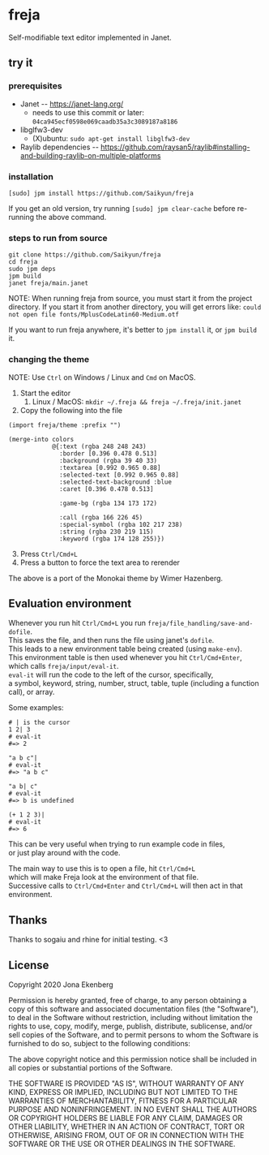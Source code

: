 # freja

Self-modifiable text editor implemented in Janet.

## try it

### prerequisites

* Janet -- https://janet-lang.org/
  * needs to use this commit or later: `04ca945ecf0598e069caadb35a3c3089187a8186`
* libglfw3-dev
  * (X)ubuntu: `sudo apt-get install libglfw3-dev`
* Raylib dependencies -- https://github.com/raysan5/raylib#installing-and-building-raylib-on-multiple-platforms

### installation

```
[sudo] jpm install https://github.com/Saikyun/freja
```

If you get an old version, try running `[sudo] jpm clear-cache` before re-running the above command.

### steps to run from source

```
git clone https://github.com/Saikyun/freja
cd freja
sudo jpm deps
jpm build
janet freja/main.janet
```

NOTE: When running freja from source, you must start it from the project directory.
If you start it from another directory, you will get errors like:
`could not open file fonts/MplusCodeLatin60-Medium.otf`

If you want to run freja anywhere, it's better to `jpm install` it, or `jpm build` it.

### changing the theme

NOTE: Use `Ctrl` on Windows / Linux and `Cmd` on MacOS.

1. Start the editor
   1. Linux / MacOS: `mkdir ~/.freja && freja ~/.freja/init.janet`
1. Copy the following into the file
```
(import freja/theme :prefix "")

(merge-into colors
            @{:text (rgba 248 248 243)
              :border [0.396 0.478 0.513]
              :background (rgba 39 40 33)
              :textarea [0.992 0.965 0.88]
              :selected-text [0.992 0.965 0.88]
              :selected-text-background :blue
              :caret [0.396 0.478 0.513]
              
              :game-bg (rgba 134 173 172)
              
              :call (rgba 166 226 45)
              :special-symbol (rgba 102 217 238)
              :string (rgba 230 219 115)
              :keyword (rgba 174 128 255)})
```
3. Press `Ctrl/Cmd+L`
4. Press a button to force the text area to rerender

The above is a port of the Monokai theme by Wimer Hazenberg.

## Evaluation environment

Whenever you run hit `Ctrl/Cmd+L` you run `freja/file_handling/save-and-dofile`.  
This saves the file, and then runs the file using janet's `dofile`.  
This leads to a new environment table being created (using `make-env`).  
This environment table is then used whenever you hit `Ctrl/Cmd+Enter`,  
which calls `freja/input/eval-it`.  
`eval-it` will run the code to the left of the cursor, specifically,  
a symbol, keyword, string, number, struct, table, tuple (including a function call), or array.  

Some examples:
```
# | is the cursor
1 2| 3
# eval-it
#=> 2

"a b c"|
# eval-it
#=> "a b c"

"a b| c"
# eval-it
#=> b is undefined

(+ 1 2 3)|
# eval-it
#=> 6
```
This can be very useful when trying to run example code in files,  
or just play around with the code.

The main way to use this is to open a file, hit `Ctrl/Cmd+L`  
which will make Freja look at the environment of that file.  
Successive calls to `Ctrl/Cmd+Enter` and `Ctrl/Cmd+L` will then act in that environment.

## Thanks

Thanks to sogaiu and rhine for initial testing. <3

## License

Copyright 2020 Jona Ekenberg

Permission is hereby granted, free of charge, to any person obtaining a copy of this software and associated documentation files (the "Software"), to deal in the Software without restriction, including without limitation the rights to use, copy, modify, merge, publish, distribute, sublicense, and/or sell copies of the Software, and to permit persons to whom the Software is furnished to do so, subject to the following conditions:

The above copyright notice and this permission notice shall be included in all copies or substantial portions of the Software.

THE SOFTWARE IS PROVIDED "AS IS", WITHOUT WARRANTY OF ANY KIND, EXPRESS OR IMPLIED, INCLUDING BUT NOT LIMITED TO THE WARRANTIES OF MERCHANTABILITY, FITNESS FOR A PARTICULAR PURPOSE AND NONINFRINGEMENT. IN NO EVENT SHALL THE AUTHORS OR COPYRIGHT HOLDERS BE LIABLE FOR ANY CLAIM, DAMAGES OR OTHER LIABILITY, WHETHER IN AN ACTION OF CONTRACT, TORT OR OTHERWISE, ARISING FROM, OUT OF OR IN CONNECTION WITH THE SOFTWARE OR THE USE OR OTHER DEALINGS IN THE SOFTWARE.
